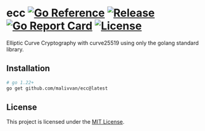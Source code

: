 # ecc [![Go Reference](https://pkg.go.dev/badge/github.com/malivvan/ecc.svg)](https://pkg.go.dev/github.com/malivvan/ecc) [![Release](https://img.shields.io/github/v/release/malivvan/ecc.svg?sort=semver)](https://github.com/malivvan/ecc/releases/latest) [![Go Report Card](https://goreportcard.com/badge/github.com/malivvan/ecc)](https://goreportcard.com/report/github.com/malivvan/ecc) [![License](https://img.shields.io/badge/license-MIT-blue.svg)](LICENSE)
Elliptic Curve Cryptography with curve25519 using only the golang standard library.

## Installation

```sh
# go 1.22+
go get github.com/malivvan/ecc@latest
```

## License
This project is licensed under the [MIT License](LICENSE).